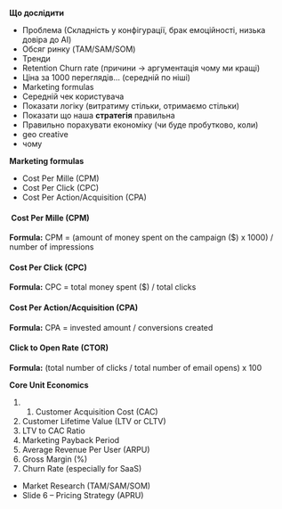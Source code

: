


**Що дослідити**
- Проблема (Складність у конфігурації, брак емоційності, низька довіра до AI)
- Обсяг ринку (TAM/SAM/SOM)
- Тренди
- Retention Churn rate (причини -> аргументація чому ми кращі)
- Ціна за 1000 переглядів... (середній по ніші)
- Marketing formulas
- Середній чек користувача
- Показати логіку (витратиму стільки, отримаємо стільки)
- Показати що наша **стратегія** правильна
- Правильно порахувати економіку (чи буде пробутково, коли)
- geo creative
- чому 

**Marketing formulas**
- Cost Per Mille (CPM)
- Cost Per Click (CPC)
- Cost Per Action/Acquisition (CPA)


####  Cost Per Mille (CPM)
**Formula:** CPM = (amount of money spent on the campaign ($) x 1000) / number of impressions

#### Cost Per Click (CPC)
**Formula:** CPC = total money spent ($) / total clicks

#### Cost Per Action/Acquisition (CPA)
**Formula:** CPA = invested amount / conversions created

#### Click to Open Rate (CTOR)
**Formula:** (total number of clicks / total number of email opens) x 100


**Core Unit Economics**
1. 1. Customer Acquisition Cost (CAC)
2. Customer Lifetime Value (LTV or CLTV)
3. LTV to CAC Ratio
4. Marketing Payback Period
5. Average Revenue Per User (ARPU)
6. Gross Margin (%)
7. Churn Rate (especially for SaaS)



- Market Research (TAM/SAM/SOM)
- Slide 6 – Pricing Strategy (APRU)

